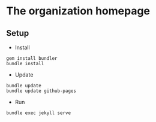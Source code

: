 # The organization homepage 

## Setup

- Install

````
gem install bundler
bundle install
````

- Update

````
bundle update
bundle update github-pages
````

- Run

````
bundle exec jekyll serve
````
